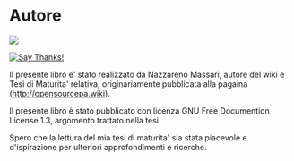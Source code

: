 # Autore

[![](https://img.shields.io/badge/Donations-tallycoin-blue.svg)](https://tallyco.in/NazzMass/)

[![Say Thanks!](https://img.shields.io/badge/SayThanks-!-1EAEDB.svg)](https://saythanks.io/to/naszam)


Il presente libro e' stato realizzato da Nazzareno Massari, autore del wiki e Tesi di Maturita' relativa,  originariamente pubblicata alla pagaina (http://opensourcepa.wiki).

Il presente libro è stato pubblicato con licenza GNU Free Documention License 1.3, argomento trattato nella tesi.

Spero che la lettura del mia tesi di maturita' sia stata piacevole e d'ispirazione per ulteriori approfondimenti e ricerche.
